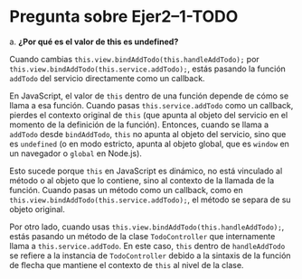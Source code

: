 # Pregunta sobre Ejer2–1-TODO

a. **¿Por qué es el valor de this es undefined?**

Cuando cambias `this.view.bindAddTodo(this.handleAddTodo);` por `this.view.bindAddTodo(this.service.addTodo);`, estás pasando la función `addTodo` del servicio directamente como un callback.

En JavaScript, el valor de `this` dentro de una función depende de cómo se llama a esa función. Cuando pasas `this.service.addTodo` como un callback, pierdes el contexto original de `this` (que apunta al objeto del servicio en el momento de la definición de la función). Entonces, cuando se llama a `addTodo` desde `bindAddTodo`, `this` no apunta al objeto del servicio, sino que es `undefined` (o en modo estricto, apunta al objeto global, que es `window` en un navegador o `global` en Node.js).

Esto sucede porque `this` en JavaScript es dinámico, no está vinculado al método o al objeto que lo contiene, sino al contexto de la llamada de la función. Cuando pasas un método como un callback, como en `this.view.bindAddTodo(this.service.addTodo);`, el método se separa de su objeto original.

Por otro lado, cuando usas `this.view.bindAddTodo(this.handleAddTodo);`, estás pasando un método de la clase `TodoController` que internamente llama a `this.service.addTodo`. En este caso, `this` dentro de `handleAddTodo` se refiere a la instancia de `TodoController` debido a la sintaxis de la función de flecha que mantiene el contexto de `this` al nivel de la clase.
